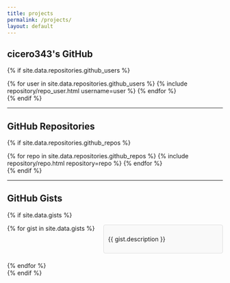 ```yaml
---
title: projects
permalink: /projects/
layout: default
---
```


<style>
.gists {
  display: flex;
  flex-wrap: wrap;
  gap: 20px;
}

.gist {
  flex: 1 1 200px; /* Adjust as needed */
  border: 1px solid #ddd;
  padding: 10px;
  border-radius: 4px;
  background: #f9f9f9;
}

.gist-link {
  text-decoration: none;
  color: inherit;
}

.gist-link:hover {
  background-color: #e0e0e0;
  border-radius: 4px;
  padding: 8px;
}
</style>

<script>
document.addEventListener("DOMContentLoaded", function() {
  fetch('https://api.github.com/users/cicero343/gists')
    .then(response => response.json())
    .then(data => {
      const container = document.querySelector('.gists');
      container.innerHTML = ''; // Clear existing content

      data.forEach(gist => {
        const gistElement = document.createElement('div');
        gistElement.className = 'gist';
        gistElement.innerHTML = `
          <a href="${gist.html_url}" target="_blank" class="gist-link">
            <p>${gist.description || 'No Description'}</p>
          </a>
        `;
        container.appendChild(gistElement);
      });
    })
    .catch(error => console.error('Error fetching Gists:', error));
});
</script>



## cicero343's GitHub 

{% if site.data.repositories.github_users %}
<div class="repositories d-flex flex-wrap flex-md-row flex-column justify-content-between align-items-center">
  {% for user in site.data.repositories.github_users %}
    {% include repository/repo_user.html username=user %}
  {% endfor %}
</div>
{% endif %}

---

## GitHub Repositories

{% if site.data.repositories.github_repos %}
<div class="repositories d-flex flex-wrap flex-md-row flex-column justify-content-between align-items-center">
  {% for repo in site.data.repositories.github_repos %}
    {% include repository/repo.html repository=repo %}
  {% endfor %}
</div>
{% endif %}

---

## GitHub Gists

{% if site.data.gists %}
<div class="gists d-flex flex-wrap flex-md-row flex-column justify-content-between align-items-center">
  {% for gist in site.data.gists %}
    <div class="gist">
      <a href="{{ https://gist.github.com/cicero343/b8eac1a5e5ac46d15ac8dee805388fc4 }}" target="_blank" class="gist-link">
        <p>{{ gist.description }}</p>
      </a>
    </div>
  {% endfor %}
</div>
{% endif %}


